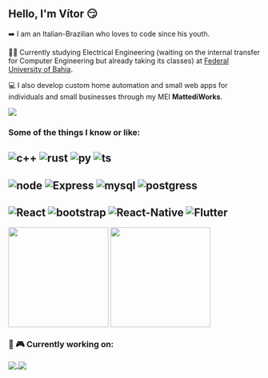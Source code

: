 ## Hello, I'm Vítor 😏

➡️ I am an Italian-Brazilian who loves to code since his youth.

👨‍🎓 Currently studying Electrical Engineering (waiting on the internal transfer for Computer Engineering but already taking its classes) at [Federal University of Bahia](https://www.google.com/search?q=federal+university+of+bahia).

💻 I also develop custom home automation and small web apps for individuals and small businesses through my MEI **MattediWorks**.

<a href="https://www.linkedin.com/in/vitor-mattedi-dev/" target="_blank">
<img src="https://img.shields.io/badge/-LinkedIn-%230077B5?style=for-the-badge&logo=linkedin&logoColor=white" target="_blank">
</a> 


### Some of the things I know or like:

![c++](https://img.shields.io/badge/C%2B%2B-00599C?style=for-the-badge&logo=c%2B%2B&logoColor=white)
![rust](
https://img.shields.io/badge/Rust-000000?style=for-the-badge&logo=rust&logoColor=white)
![py](https://img.shields.io/badge/Python-14354C?style=for-the-badge&logo=python&logoColor=white)
![ts](https://img.shields.io/badge/TypeScript-007ACC?style=for-the-badge&logo=typescript&logoColor=white)
---
![node](https://img.shields.io/badge/Node.js-43853D?style=for-the-badge&logo=node.js&logoColor=white)
![Express](https://img.shields.io/badge/Express.js-404D59?style=for-the-badge)
![mysql](https://img.shields.io/badge/MySQL-00000F?style=for-the-badge&logo=mysql&logoColor=white)
![postgress](https://img.shields.io/badge/PostgreSQL-316192?style=for-the-badge&logo=postgresql&logoColor=white)
---
![React](https://img.shields.io/badge/React-226973?style=for-the-badge&logo=react&logoColor=61DAFB)
![bootstrap](https://img.shields.io/badge/Bootstrap-563D7C?style=for-the-badge&logo=bootstrap&logoColor=white)
![React-Native](https://img.shields.io/badge/React_Native-20232A?style=for-the-badge&logo=react&logoColor=61DAFB)
![Flutter](https://img.shields.io/badge/Flutter-02569B?style=for-the-badge&logo=flutter&logoColor=white)
---
<p>
<img height="200" align="center" src="https://github-readme-stats.vercel.app/api/top-langs?username=vtmattedi&size_weight=0.2&count_weight=1&hide=c,processing,makefile,batchfile,shell,cmake&layout=donut&theme=algolia" />
  <img height="200" align="center" src="https://github-readme-stats.vercel.app/api?username=vtmattedi&rank_icon=github&theme=algolia" />
</p>

### 🔬 🎮 Currently working on:

<a href="https://www.consoleadventure.com">
  <img align="center" src="https://github-readme-stats.vercel.app/api/pin/?username=vtmattedi&repo=consoleadventure&theme=algolia"/>
</a>
<a href="https://www.fullstackaws.onrender.com">
  <img align="center" src="https://github-readme-stats.vercel.app/api/pin/?username=vtmattedi&repo=fullstackaws&theme=algolia"/>
</a>



